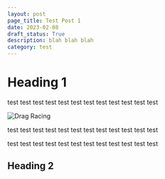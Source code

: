 ```yaml
---
layout: post
page_title: Test Post 1 
date: 2023-02-08
draft_status: True
description: blah blah blah 
category: test
---
```


# Heading 1 

test test test test test test
test test test
test test test

![Drag Racing](Dragster.jpg)

test test test
test test test
test test test
test test test

test test test test test test
test test test
test test test

## Heading 2